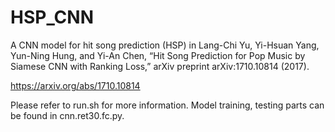 # HSP_CNN
A CNN model for hit song prediction (HSP) in Lang-Chi Yu, Yi-Hsuan Yang, Yun-Ning Hung, and Yi-An Chen, “Hit Song Prediction for Pop Music by Siamese CNN with Ranking Loss,” arXiv preprint arXiv:1710.10814 (2017).

https://arxiv.org/abs/1710.10814

Please refer to run.sh for more information.
Model training, testing parts can be found in cnn.ret30.fc.py.
